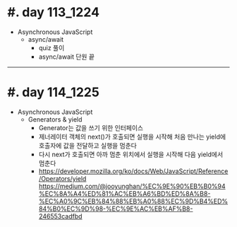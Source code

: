 #. day 113_1224
===============
* Asynchronous JavaScript
    * async/await
        * quiz 풀이
        * async/await 단원 끝
---------------------------------
#. day 114_1225
===============
* Asynchronous JavaScript
    * Generators & yield
        * Generator는 값을 쓰기 위한 인터페이스
        * 제너레이터 객체의 next()가 호출되면 실행을 시작해 처음 만나는 yield에 호출자에 값을 전달하고 실행을 멈춘다 
        * 다시 next가 호출되면 아까 멈춘 위치에서 실행을 시작해 다음 yield에서 멈춘다  
        * https://developer.mozilla.org/ko/docs/Web/JavaScript/Reference/Operators/yield https://medium.com/@jooyunghan/%EC%9E%90%EB%B0%94%EC%8A%A4%ED%81%AC%EB%A6%BD%ED%8A%B8-%EC%A0%9C%EB%84%88%EB%A0%88%EC%9D%B4%ED%84%B0%EC%9D%98-%EC%9E%AC%EB%AF%B8-246553cadfbd
